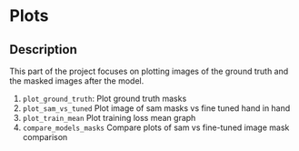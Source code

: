 # Plots
## Description
This part of the project focuses on plotting images of the ground truth and the masked images after the model.

1. ```plot_ground_truth```: Plot ground truth masks
2. ```plot_sam_vs_tuned``` Plot image of sam masks vs fine tuned hand in hand
3. ```plot_train_mean``` Plot training loss mean graph
4. ```compare_models_masks``` Compare plots of sam vs fine-tuned image mask comparison
